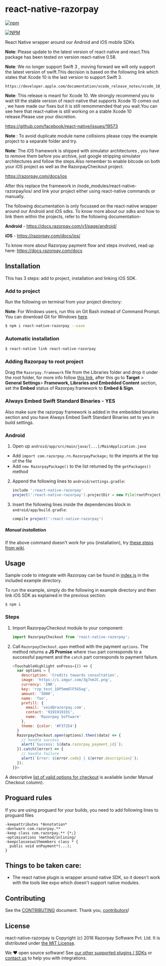 # react-native-razorpay
[![npm](https://img.shields.io/npm/l/express.svg)]()

[![NPM](https://nodei.co/npm/react-native-razorpay.png?downloads=true)](https://nodei.co/npm/react-native-razorpay/)

React Native wrapper around our Android and iOS mobile SDKs

**Note**: Please update to the latest version of react-native and react.This package has been tested on version react-native 0.58. 

**Note**: We no longer support Swift 3 , moving forward we will only support the latest version of swift.This decision is based on the following link which states that Xcode 10 is the last version to support Swift 3. 

```
https://developer.apple.com/documentation/xcode_release_notes/xcode_10_release_notes
```

**Note**: This release is meant for Xcode 10. We strongly recommend you to wait till the stable version of react-native that supports Xcode 10 comes out , we have made our fixes but it is still remommended that you wait.You can see here that react-native is still working on a stable Xcode 10 release.Please use your discretion.

https://github.com/facebook/react-native/issues/19573

**Note** : To avoid duplicate module name collisions please copy the example project to a separate folder and try.

**Note**: The iOS framework is shipped with simulator architectures , you have to remove them before you archive, just google  stripping simulator architectures and follow the steps.Also remember to enable bitcode on both your iOS project as well as the RazorpayCheckout project.

https://razorpay.com/docs/ios

After this replace the framework in  /node_modules/react-native-razorpay/ios/ 
and link your project either using react-native commands or manually.

The following documentation is only focussed on the react-native wrapper around our Android and iOS sdks. To know more about our sdks and how to link them within the projects, refer to the following documentation-

**Android** - https://docs.razorpay.com/v1/page/android/

**iOS** - https://razorpay.com/docs/ios/

To know more about Razorpay payment flow and steps involved, read up here:
<https://docs.razorpay.com/docs>




## Installation

This has 3 steps: add to project, installation and linking iOS SDK.

### Add to project

Run the following on terminal from your project directory:

**Note**: For Windows users, run this on Git Bash instead of Command Prompt. You can download Git for Windows [here](https://github.com/git-for-windows/git/releases/latest).

```bash
$ npm i react-native-razorpay --save
```

### Automatic installation

```bash
$ react-native link react-native-razorpay
```

### Adding Razorpay to root project 

Drag the `Razorpay.framework` file from the Libraries folder and drop it under the root folder, for more info follow [this link](https://razorpay.com/docs/payment-gateway/react-native-integration/standard/#step-2---link-the-sdk-with-react),
after this go to **Target** > **General Settings**> **Framework, Libraries and Embedded Content** section, set the **Embed** status of Razorpay.framework to **Embed & Sign**. 

### Always Embed Swift Standard Binaries - YES

Also make sure the razorpay framework is added in the embedded binaries section and you have Always Embed Swift Standard Binaries set to yes in build settings. 

### Android

1. Open up `android/app/src/main/java/[...]/MainApplication.java`
  - Add `import com.razorpay.rn.RazorpayPackage;` to the imports at the top of
  the file
  - Add `new RazorpayPackage()` to the list returned by the `getPackages()` method
2. Append the following lines to `android/settings.gradle`:
    ```gradle
    include ':react-native-razorpay'
    project(':react-native-razorpay').projectDir = new File(rootProject.projectDir,   '../node_modules/react-native-razorpay/android')
    ```
3. Insert the following lines inside the dependencies block in
`android/app/build.gradle`:
    ```gradle
    compile project(':react-native-razorpay')
    ```

##### Manual installation

If the above command doesn't work for you (installation), try [these steps from wiki][wiki].

## Usage

Sample code to integrate with Razorpay can be found in
[index.js][index.js] in the included example directory.

To run the example, simply do the following in example directory and then
link iOS SDK as explained in the previous section:

`$ npm i`

### Steps

1. Import RazorpayCheckout module to your component:
    ```js
    import RazorpayCheckout from 'react-native-razorpay';
    ```

2. Call `RazorpayCheckout.open` method with the payment `options`. The method
returns a **JS Promise** where `then` part corresponds to a successful payment
and the `catch` part corresponds to payment failure.
    ```js
    <TouchableHighlight onPress={() => {
      var options = {
        description: 'Credits towards consultation',
        image: 'https://i.imgur.com/3g7nmJC.png',
        currency: 'INR',
        key: 'rzp_test_1DP5mmOlF5G5ag',
        amount: '5000',
        name: 'foo',
        prefill: {
          email: 'void@razorpay.com',
          contact: '9191919191',
          name: 'Razorpay Software'
        },
        theme: {color: '#F37254'}
      }
      RazorpayCheckout.open(options).then((data) => {
        // handle success
        alert(`Success: ${data.razorpay_payment_id}`);
      }).catch((error) => {
        // handle failure
        alert(`Error: ${error.code} | ${error.description}`);
      });
    }}>
    ```

A descriptive [list of valid options for checkout][options] is available (under
Manual Checkout column).

## Proguard rules
If you are using proguard for your builds, you need to add following lines to proguard files
```
-keepattributes *Annotation*
-dontwarn com.razorpay.**
-keep class com.razorpay.** {*;}
-optimizations !method/inlining/
-keepclasseswithmembers class * {
  public void onPayment*(...);
}
```

## Things to be taken care:

- The react native plugin is wrapper around native SDK, so it doesn't work with the tools like expo which doesn't support native modules.

## Contributing

See the [CONTRIBUTING] document. Thank you, [contributors]!

## License

react-native-razorpay is Copyright (c) 2016 Razorpay Software Pvt. Ltd.
It is distributed under [the MIT License][LICENSE].

We ♥ open source software!
See [our other supported plugins / SDKs][integrations]
or [contact us][contact] to help you with integrations.

[contact]: mailto:integrations@razorpay.com?subject=Help%20with%20React%20Native "Send us a mail"
[CONTRIBUTING]: SupportingFiles/CONTRIBUTING.md "Our contributings guidelines"
[contributors]: https://github.com/razorpay/react-native-razorpay/graphs/contributors "List of contributors"
[index.js]: example/index.js "index.js"
[integrations]: https://razorpay.com/integrations "List of our integrations"
[ios-docs]: https://docs.razorpay.com/v1/page/ios-integration "Documentation for the iOS Integration"
[LICENSE]: /LICENSE "MIT License"
[options]: https://docs.razorpay.com/docs/checkout-form#checkout-fields "Checkout Options"
[wiki]: https://github.com/razorpay/react-native-razorpay/wiki/Manual-Installation
